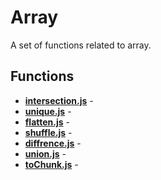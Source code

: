 # Array

A set of functions related to array.

## Functions

* [**intersection.js**](./intersection.md) - 
* [**unique.js**](./unique.md) - 
* [**flatten.js**](./flatten.md) - 
* [**shuffle.js**](./shuffle.md) - 
* [**diffrence.js**](./diffrence.md) - 
* [**union.js**](./union.md) - 
* [**toChunk.js**](./toChunk.md) - 
